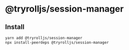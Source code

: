 # @tryrolljs/session-manager

## Install

```sh
yarn add @tryrolljs/session-manager
npx install-peerdeps @tryrolljs/session-manager
```
